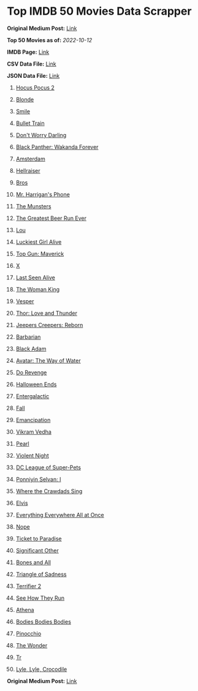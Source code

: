 # Top IMDB 50 Movies Data Scrapper

**Original Medium Post:** [Link](https://medium.com/@nishantsahoo/which-movie-should-i-watch-5c83a3c0f5b1) 

**Top 50 Movies as of:** _2022-10-12_

**IMDB Page:** [Link](http://www.imdb.com/search/title?release_date=2022,2022&title_type=feature)

**CSV Data File:** [Link](/Data/data.csv)

**JSON Data File:** [Link](/Data/data.json)

1. [Hocus Pocus 2](https://www.imdb.com/title/tt11909878/?ref_=adv_li_tt)

2. [Blonde](https://www.imdb.com/title/tt1655389/?ref_=adv_li_tt)

3. [Smile](https://www.imdb.com/title/tt15474916/?ref_=adv_li_tt)

4. [Bullet Train](https://www.imdb.com/title/tt12593682/?ref_=adv_li_tt)

5. [Don't Worry Darling](https://www.imdb.com/title/tt10731256/?ref_=adv_li_tt)

6. [Black Panther: Wakanda Forever](https://www.imdb.com/title/tt9114286/?ref_=adv_li_tt)

7. [Amsterdam](https://www.imdb.com/title/tt10304142/?ref_=adv_li_tt)

8. [Hellraiser](https://www.imdb.com/title/tt0887261/?ref_=adv_li_tt)

9. [Bros](https://www.imdb.com/title/tt9731598/?ref_=adv_li_tt)

10. [Mr. Harrigan's Phone](https://www.imdb.com/title/tt12908110/?ref_=adv_li_tt)

11. [The Munsters](https://www.imdb.com/title/tt14813212/?ref_=adv_li_tt)

12. [The Greatest Beer Run Ever](https://www.imdb.com/title/tt10268488/?ref_=adv_li_tt)

13. [Lou](https://www.imdb.com/title/tt5315210/?ref_=adv_li_tt)

14. [Luckiest Girl Alive](https://www.imdb.com/title/tt4595186/?ref_=adv_li_tt)

15. [Top Gun: Maverick](https://www.imdb.com/title/tt1745960/?ref_=adv_li_tt)

16. [X](https://www.imdb.com/title/tt13560574/?ref_=adv_li_tt)

17. [Last Seen Alive](https://www.imdb.com/title/tt10242388/?ref_=adv_li_tt)

18. [The Woman King](https://www.imdb.com/title/tt8093700/?ref_=adv_li_tt)

19. [Vesper](https://www.imdb.com/title/tt20225374/?ref_=adv_li_tt)

20. [Thor: Love and Thunder](https://www.imdb.com/title/tt10648342/?ref_=adv_li_tt)

21. [Jeepers Creepers: Reborn](https://www.imdb.com/title/tt14121726/?ref_=adv_li_tt)

22. [Barbarian](https://www.imdb.com/title/tt15791034/?ref_=adv_li_tt)

23. [Black Adam](https://www.imdb.com/title/tt6443346/?ref_=adv_li_tt)

24. [Avatar: The Way of Water](https://www.imdb.com/title/tt1630029/?ref_=adv_li_tt)

25. [Do Revenge](https://www.imdb.com/title/tt13327038/?ref_=adv_li_tt)

26. [Halloween Ends](https://www.imdb.com/title/tt10665342/?ref_=adv_li_tt)

27. [Entergalactic](https://www.imdb.com/title/tt10687116/?ref_=adv_li_tt)

28. [Fall](https://www.imdb.com/title/tt15325794/?ref_=adv_li_tt)

29. [Emancipation](https://www.imdb.com/title/tt12530246/?ref_=adv_li_tt)

30. [Vikram Vedha](https://www.imdb.com/title/tt13131350/?ref_=adv_li_tt)

31. [Pearl](https://www.imdb.com/title/tt18925334/?ref_=adv_li_tt)

32. [Violent Night](https://www.imdb.com/title/tt12003946/?ref_=adv_li_tt)

33. [DC League of Super-Pets](https://www.imdb.com/title/tt8912936/?ref_=adv_li_tt)

34. [Ponniyin Selvan: I](https://www.imdb.com/title/tt10701074/?ref_=adv_li_tt)

35. [Where the Crawdads Sing](https://www.imdb.com/title/tt9411972/?ref_=adv_li_tt)

36. [Elvis](https://www.imdb.com/title/tt3704428/?ref_=adv_li_tt)

37. [Everything Everywhere All at Once](https://www.imdb.com/title/tt6710474/?ref_=adv_li_tt)

38. [Nope](https://www.imdb.com/title/tt10954984/?ref_=adv_li_tt)

39. [Ticket to Paradise](https://www.imdb.com/title/tt14109724/?ref_=adv_li_tt)

40. [Significant Other](https://www.imdb.com/title/tt15353964/?ref_=adv_li_tt)

41. [Bones and All](https://www.imdb.com/title/tt10168670/?ref_=adv_li_tt)

42. [Triangle of Sadness](https://www.imdb.com/title/tt7322224/?ref_=adv_li_tt)

43. [Terrifier 2](https://www.imdb.com/title/tt10403420/?ref_=adv_li_tt)

44. [See How They Run](https://www.imdb.com/title/tt13640696/?ref_=adv_li_tt)

45. [Athena](https://www.imdb.com/title/tt15445056/?ref_=adv_li_tt)

46. [Bodies Bodies Bodies](https://www.imdb.com/title/tt8110652/?ref_=adv_li_tt)

47. [Pinocchio](https://www.imdb.com/title/tt4593060/?ref_=adv_li_tt)

48. [The Wonder](https://www.imdb.com/title/tt9288822/?ref_=adv_li_tt)

49. [Tr](https://www.imdb.com/title/tt14444726/?ref_=adv_li_tt)

50. [Lyle, Lyle, Crocodile](https://www.imdb.com/title/tt14668630/?ref_=adv_li_tt)

**Original Medium Post:** [Link](https://medium.com/@nishantsahoo/which-movie-should-i-watch-5c83a3c0f5b1) 
